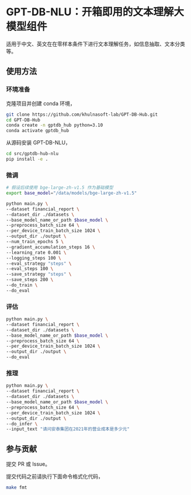 # GPT-DB-NLU：开箱即用的文本理解大模型组件

适用于中文、英文在在零样本条件下进行文本理解任务，如信息抽取、文本分类等。

## 使用方法

### 环境准备

克隆项目并创建 conda 环境，
```bash
git clone https://github.com/khulnasoft-lab/GPT-DB-Hub.git
cd GPT-DB-Hub
conda create -n gptdb_hub python=3.10 
conda activate gptdb_hub
```

从源码安装 GPT-DB-NLU，

```bash
cd src/gptdb-hub-nlu
pip install -e .
```

### 微调

```bash
# 假设后续使用 bge-large-zh-v1.5 作为基础模型
export base_model="/data/models/bge-large-zh-v1.5"

python main.py \
--dataset financial_report \
--dataset_dir ./datasets \
--base_model_name_or_path $base_model \
--preprocess_batch_size 64 \
--per_device_train_batch_size 1024 \
--output_dir ./output \
--num_train_epochs 5 \
--gradient_accumulation_steps 16 \
--learning_rate 0.001 \
--logging_steps 100 \
--eval_strategy "steps" \
--eval_steps 100 \
--save_strategy "steps" \
--save_steps 200 \
--do_train \
--do_eval
```

### 评估

```bash
python main.py \
--dataset financial_report \
--dataset_dir ./datasets \
--base_model_name_or_path $base_model \
--preprocess_batch_size 64 \
--per_device_train_batch_size 1024 \
--output_dir ./output \
--do_eval
```

### 推理

```bash
python main.py \
--dataset financial_report \
--dataset_dir ./datasets \
--base_model_name_or_path $base_model \
--preprocess_batch_size 64 \
--per_device_train_batch_size 1024 \
--output_dir ./output \
--do_infer \
--input_text "请问安泰集团在2021年的营业成本是多少元"
```

## 参与贡献

提交 PR 或 Issue。

提交代码之前请执行下面命令格式化代码，

```bash
make fmt
```